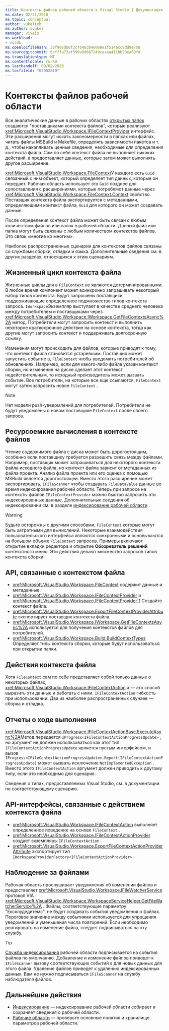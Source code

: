 ```yaml
---
title: Контексты файлов рабочей области в Visual Studio | Документация Майкрософт
ms.date: 02/21/2018
ms.topic: conceptual
author: vukelich
ms.author: svukel
manager: viveis
ms.workload:
- vssdk
ms.openlocfilehash: 36f986db6f2c7b483b46060e1f514acc8dd9e758
ms.sourcegitcommit: 6cfffa72af599a9d667249caaaa411bb28ea69fd
ms.translationtype: MT
ms.contentlocale: ru-RU
ms.lasthandoff: 09/02/2020
ms.locfileid: "62952819"
---
```

# <a name="workspace-file-contexts"></a>Контексты файлов рабочей области

Все аналитические данные в рабочих областях [открытых папок](../ide/develop-code-in-visual-studio-without-projects-or-solutions.md) создаются "поставщиками контекста файлов", которые реализуют <xref:Microsoft.VisualStudio.Workspace.IFileContextProvider> интерфейс. Эти расширения могут искать закономерности в папках или файлах, читать файлы MSBuild и Makefile, определять зависимости пакетов и т. д., чтобы накапливать ценные сведения, необходимые для определения контекста файла. Сам по себе контекст файла не выполняет никаких действий, а предоставляет данные, которые затем может выполнять другое расширение.

<xref:Microsoft.VisualStudio.Workspace.FileContext>У каждого есть `Guid` связанный с ним объект, который определяет тип данных, которые он передает. Рабочая область использует это `Guid` позднее для сопоставления с расширениями, которые потребляют данные через <xref:Microsoft.VisualStudio.Workspace.FileContext.Context> свойство. Поставщик контекста файла экспортируется с метаданными, определяющими контекст файла, `Guid` для которого он может создавать данные.

После определения контекст файла может быть связан с любым количеством файлов или папок в рабочей области. Данный файл или папка могут быть связаны с любым количеством контекстов файлов. Это связь «многие ко многим».

Наиболее распространенные сценарии для контекстов файлов связаны со службами сборки, отладки и языка. Дополнительные сведения см. в других разделах, относящихся к этим сценариям.

## <a name="file-context-lifecycle"></a>Жизненный цикл контекста файла

Жизненные циклы для a `FileContext` не являются детерминированными. В любое время компонент может асинхронно запрашивать некоторый набор типов контекста. Будут запрошены поставщики, поддерживающие определенное подмножество типов контекста запроса. `IWorkspace`Экземпляр выступает в качестве среднего человека между потребителем и поставщиками через <xref:Microsoft.VisualStudio.Workspace.IWorkspace.GetFileContextsAsync%2A> метод. Потребители могут запросить контекст и выполнить некоторое краткосрочное действие на основе контекста, тогда как другие могут запросить контекст и поддерживать долгосрочную ссылку.

Изменения могут происходить для файлов, которые приводят к тому, что контекст файла становится устаревшим. Поставщик может запустить событие в, `FileContext` чтобы уведомить потребителей об обновлениях. Например, если для какого-либо файла указан контекст сборки, но изменение на диске сделает этот контекст недействительным, то исходный производитель может вызвать событие. Все потребители, на которые все еще ссылаются, `FileContext` могут затем запросить новое `FileContext` .

>[!NOTE]
>Нет модели push-уведомлений для потребителей. Потребители не будут уведомлены о новом поставщике `FileContext` после своего запроса.

## <a name="expensive-file-context-computations"></a>Ресурсоемкие вычисления в контексте файлов

Чтение содержимого файла с диска может быть дорогостоящим, особенно если поставщику требуется разрешить связь между файлами. Например, поставщик может запрашиваться для некоторого контекста файла исходного файла, но контекст файла зависит от метаданных из файла проекта. Анализ файла проекта или его оценка с помощью MSBuild является дорогостоящей. Вместо этого расширение может экспортировать, `IFileScanner` чтобы создавать `FileDataValue` данные во время индексирования рабочей области. Теперь при запросе на контексты файлов `IFileContextProvider` можно быстро запросить эти индексированные данные. Дополнительные сведения об индексировании см. в разделе [индексирование рабочей области](workspace-indexing.md) .

>[!WARNING]
>Будьте осторожны с другими способами, `FileContext` которые могут быть затратными для вычислений. Некоторые взаимодействия пользовательского интерфейса являются синхронными и основываются на большом объеме `FileContext` запросов. Примеры включают открытие вкладки редактора и открытие **Обозреватель решений** контекстного меню. Эти действия делают множество запросов типов контекста сборки.

## <a name="file-context-related-apis"></a>API, связанные с контекстом файла

- <xref:Microsoft.VisualStudio.Workspace.FileContext> содержит данные и метаданные.
- <xref:Microsoft.VisualStudio.Workspace.IFileContextProvider> и <xref:Microsoft.VisualStudio.Workspace.IFileContextProvider`1> Создайте контекст файла.
- <xref:Microsoft.VisualStudio.Workspace.ExportFileContextProviderAttribute> экспортирует поставщик контекста файла.
- <xref:Microsoft.VisualStudio.Workspace.IWorkspace.GetFileContextsAsync%2A> используется для получения контекстов файлов для потребителей.
- <xref:Microsoft.VisualStudio.Workspace.Build.BuildContextTypes> Определяет типы контекста сборки, которые будут использоваться при открытии папки.

## <a name="file-context-actions"></a>Действия контекста файла

Хотя `FileContext` сам по себе представляет собой только данные о некоторых файлах, <xref:Microsoft.VisualStudio.Workspace.IFileContextAction> а — это способ выразить эти данные и работать с ними. `IFileContextAction` гибкость при использовании. Два из наиболее распространенных случаев — сборка и отладка.

## <a name="reporting-progress"></a>Отчеты о ходе выполнения

<xref:Microsoft.VisualStudio.Workspace.IFileContextActionBase.ExecuteAsync%2A>Метод передается `IProgress<IFileContextActionProgressUpdate>` , но аргумент не должен использоваться как этот тип. `IFileContextActionProgressUpdate` является пустым интерфейсом, и вызов `IProgress<IFileContextActionProgressUpdate>.Report(IFileContextActionProgressUpdate)` может вызвать исключение `NotImplementedException` . Вместо этого `IFileContextAction` аргумент должен приводить к другому типу, если это необходимо для сценария.

Сведения о типах, предоставляемых Visual Studio, см. в документации по соответствующему сценарию.

## <a name="file-context-action-related-apis"></a>API-интерфейсы, связанные с действием контекста файла

- <xref:Microsoft.VisualStudio.Workspace.IFileContextAction> выполняет определенное поведение на основе `FileContext` .
- <xref:Microsoft.VisualStudio.Workspace.IFileContextActionProvider> создает экземпляры `IFileContextAction` .
- <xref:Microsoft.VisualStudio.Workspace.ExportFileContextActionProviderAttribute> экспортирует тип `IWorkspaceProviderFactory<IFileContextActionProvider>` .

## <a name="file-watching"></a>Наблюдение за файлами

Рабочая область прослушивает уведомления об изменении файлов и предоставляет <xref:Microsoft.VisualStudio.Workspace.IFileWatcherService> протокол VIA <xref:Microsoft.VisualStudio.Workspace.WorkspaceServiceHelper.GetFileWatcherService%2A> . Файлы, соответствующие параметру "Ексклудедитемс", не будут создавать события уведомления о файлах. Пороговое значение между событиями используется для упрощения уведомлений и уменьшения числа повторений. Если необходимо реагировать на изменение файла, следует подписываться на эту службу.

>[!TIP]
>[Служба индексирования](workspace-indexing.md) рабочей области подписывается на события файлов по умолчанию. Добавление и изменение файлов приведет к `IFileScanner` вызову соответствующих событий s для новых данных для этого файла. Удаление файлов приведет к удалению индексированных данных. Вам не нужно подписываться `IFileScanner` на службу наблюдателя файлов.

## <a name="next-steps"></a>Дальнейшие действия

* [Индексирование](workspace-indexing.md) — индексирование рабочей области собирает и сохраняет сведения о рабочей области.
* [Рабочие области](workspaces.md) — проверьте основные понятия и хранилище параметров рабочей области.
